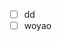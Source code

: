 <!--
 * @Author       : Guanyue li
 * @Date         : 2022-06-06 17:04:36
 * @LastEditTime : 2022-06-06 17:06:06
 * @Description  : file content
 * @FilePath     : \easy_work_templates\todo-lists\2022_06_06.md
-->

- [ ] dd
- [ ] woyao